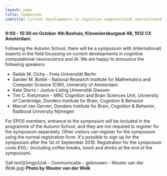 ```yaml
---
layout: page
title: Symposium
subtitle: Current developments in cognitive computational neuroscience and AI
---
```


**9:00 - 15:30 on October 4th
Bushuis, Kloveniersburgwal 48, 1012 CX Amsterdam.**


Following the Autumn School, there will be a symposium with (international) experts in the field focussing on current developments in cognitive computational neuroscience and AI. We are happy to announce the following speakers:

* Radek M. Cichy - Freie Universität Berlin
* Sander M. Bohté - National Research Institute for Mathematics and Computer Science (CWI), University of Amsterdam
* Kate Storrs - Justus-Liebig Universität Giessen
* Tim C. Kietzmann - MRC Cognition and Brain Sciences Unit, University of Cambridge, Donders Institute for Brain, Cognition & Behavior
* Marcel van Gerven, Donders Institute for Brain, Cognition & Behavior, Radboud University Nijmegen



For EPOS members, entrance to the symposium will be included in the programme of the Autumn School, and they are not required to register for the symposium separately. Other visitors can register for the symposium using the normal registration form. It's possible to sign up for the symposium after the 1st of September 2019.
Registration for the symposium costs €50,- (including coffee breaks, lunch and drinks at the end of the symposium).


![alt text](/imgs/UvA - Communicatie - gebouwen - Wouter van der Wolk.jpg)
**Photo by Wouter van der Wolk**
